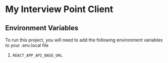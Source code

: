 # My Interview Point Client

## Environment Variables 


To run this project, you will need to add the following environment variables to your .env.local file

1. `REACT_APP_API_BASE_URL`
